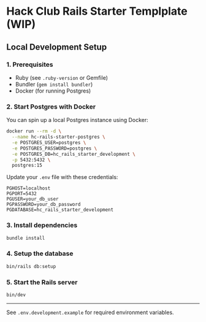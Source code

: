 # Hack Club Rails Starter Templplate (WIP)

## Local Development Setup

### 1. Prerequisites

- Ruby (see `.ruby-version` or Gemfile)
- Bundler (`gem install bundler`)
- Docker (for running Postgres)

### 2. Start Postgres with Docker

You can spin up a local Postgres instance using Docker:

```sh
docker run --rm -d \
  --name hc-rails-starter-postgres \
  -e POSTGRES_USER=postgres \
  -e POSTGRES_PASSWORD=postgres \
  -e POSTGRES_DB=hc_rails_starter_development \
  -p 5432:5432 \
  postgres:15
```

Update your `.env` file with these credentials:

```
PGHOST=localhost
PGPORT=5432
PGUSER=your_db_user
PGPASSWORD=your_db_password
PGDATABASE=hc_rails_starter_development
```

### 3. Install dependencies

```sh
bundle install
```

### 4. Setup the database

```sh
bin/rails db:setup
```

### 5. Start the Rails server

```sh
bin/dev
```

---

See `.env.development.example` for required environment variables.
